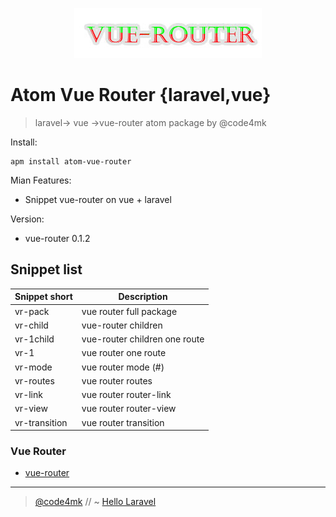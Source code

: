 

<p align="center" ><img src="settings/vue-router.jpg"></p>

# Atom Vue Router {laravel,vue}

> laravel-> vue ->vue-router atom package by @code4mk

Install:
```ssh
apm install atom-vue-router
```

Mian Features:

  - Snippet vue-router on vue + laravel


Version:

  - vue-router 0.1.2


## Snippet list
|Snippet short| Description|
|----|-----------|
|vr-pack  | vue router full package|
|vr-child | vue-router children |
|vr-1child  | vue-router children one route |
|vr-1 | vue router one route |
|vr-mode| vue router mode (#)|
|vr-routes | vue router routes |
|vr-link | vue router router-link |
|vr-view | vue router router-view |
|vr-transition | vue router transition |


### Vue Router

* [vue-router](https://router.vuejs.org/en/)

---
> [@code4mk](https://twitter.com/code4mk) // ~  [Hello Laravel](https://twitter.com/hellolaravelbd)
